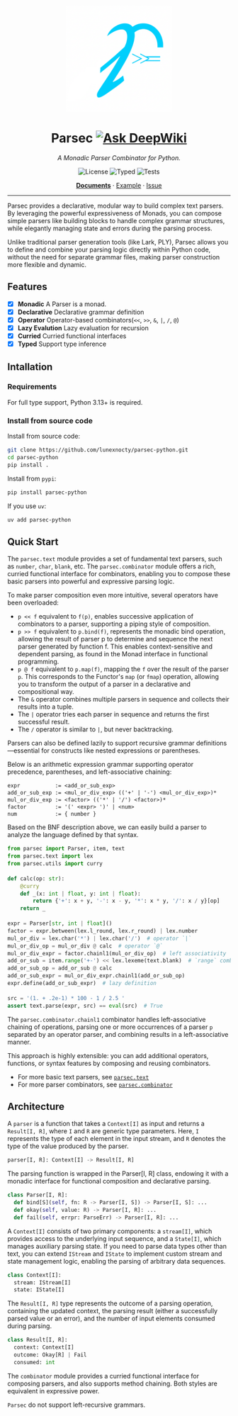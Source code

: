 <p align="center">
<img src="assets/logo_v1.png" width="240" height="240"/>
</p>
<h1 align="center">
Parsec <a href="https://deepwiki.com/lunexnocty/parsec-python"><img src="https://deepwiki.com/badge.svg" alt="Ask DeepWiki"></a></h1>
<p  align="center">
  <em>A Monadic Parser Combinator for Python.</em>
</p>
<p align="center">
    <img src="https://img.shields.io/github/license/lunexnocty/parsec-python.svg?style=flat-square" alt="License"/>
    <img src="https://github.com/lunexnocty/parsec-python/actions/workflows/typecheck.yml/badge.svg" alt="Typed"/>
    <img src="https://github.com/lunexnocty/parsec-python/actions/workflows/unittest.yml/badge.svg" alt="Tests"/>
</p>
<p align="center">
  <a href="https://deepwiki.com/lunexnocty/parsec-python"><strong>Documents</strong></a>
  ·
  <a href="https://github.com/lunexnocty/parsec-python/tree/main/examples">Example</a>
  ·
  <a href="https://github.com/lunexnocty/parsec-python/issues">Issue</a>
</p>

---
Parsec provides a declarative, modular way to build complex text parsers. By leveraging the powerful expressiveness of Monads, you can compose simple parsers like building blocks to handle complex grammar structures, while elegantly managing state and errors during the parsing process.

Unlike traditional parser generation tools (like Lark, PLY), Parsec allows you to define and combine your parsing logic directly within Python code, without the need for separate grammar files, making parser construction more flexible and dynamic.

## Features

* [X] **Monadic** A Parser is a monad.
* [X] **Declarative** Declarative grammar definition
* [X] **Operator**  Operator-based combinators(`<<`, `>>`, `&`, `|`, `/`, `@`)
* [X] **Lazy Evalution** Lazy evaluation for recursion
* [X] **Curried** Curried functional interfaces
* [X] **Typed** Support type inference

## Intallation
### Requirements
For full type support, Python 3.13+ is required.
### Install from source code
Install from source code:
```bash
git clone https://github.com/lunexnocty/parsec-python.git
cd parsec-python
pip install .
```

Install from `pypi`:
```bash
pip install parsec-python
```

If you use `uv`:
```bash
uv add parsec-python
```

## Quick Start

The `parsec.text` module provides a set of fundamental text parsers, such as `number`, `char`, `blank`, etc. The `parsec.combinator` module offers a rich, curried functional interface for combinators, enabling you to compose these basic parsers into powerful and expressive parsing logic.

To make parser composition even more intuitive, several operators have been overloaded:

- `p << f` equivalent to `f(p)`, enables successive application of combinators to a parser, supporting a piping style of composition.
- `p >> f` equivalent to `p.bind(f)`, represents the monadic bind operation, allowing the result of parser p to determine and sequence the next parser generated by function f. This enables context-sensitive and dependent parsing, as found in the Monad interface in functional programming.
- `p @ f` equivalent to `p.map(f)`, mapping the `f` over the result of the parser `p`. This corresponds to the Functor's `map` (or `fmap`) operation, allowing you to transform the output of a parser in a declarative and compositional way.
- The `&` operator combines multiple parsers in sequence and collects their results into a tuple.
- The `|` operator tries each parser in sequence and returns the first successful result.
- The `/` operator is similar to `|`, but never backtracking.

Parsers can also be defined lazily to support recursive grammar definitions—essential for constructs like nested expressions or parentheses.

Below is an arithmetic expression grammar supporting operator precedence, parentheses, and left-associative chaining:

```ebnf
expr           := <add_or_sub_exp>
add_or_sub_exp := <mul_or_div_exp> (('+' | '-') <mul_or_div_exp>)*
mul_or_div_exp := <factor> (('*' | '/') <factor>)*
factor         := '(' <expr> ')' | <num>
num            := { number }
```

Based on the BNF description above, we can easily build a parser to analyze the language defined by that syntax.

```python
from parsec import Parser, item, text
from parsec.text import lex
from parsec.utils import curry

def calc(op: str):
    @curry
    def _(x: int | float, y: int | float):
        return {'+': x + y, '-': x - y, '*': x * y, '/': x / y}[op]
    return _

expr = Parser[str, int | float]()
factor = expr.between(lex.l_round, lex.r_round) | lex.number
mul_or_div = lex.char('*') | lex.char('/')  # operator `|`
mul_or_div_op = mul_or_div @ calc  # operator `@`
mul_or_div_expr = factor.chainl1(mul_or_div_op)  # left associativity
add_or_sub = item.range('+-') << lex.lexeme(text.blank)  # `range` combinator
add_or_sub_op = add_or_sub @ calc
add_or_sub_expr = mul_or_div_expr.chainl1(add_or_sub_op)
expr.define(add_or_sub_expr)  # lazy definition

src = '(1. + .2e-1) * 100 - 1 / 2.5 '
assert text.parse(expr, src) == eval(src)  # True
```

The `parsec.combinator.chainl1` combinator handles left-associative chaining of operations, parsing one or more occurrences of a parser `p` separated by an operator parser, and combining results in a left-associative manner.

This approach is highly extensible: you can add additional operators, functions, or syntax features by composing and reusing combinators.

- For more basic text parsers, see [`parsec.text`](./parsec/text.py)
- For more parser combinators, see [`parsec.combinator`](./parsec/combinator.py)

## Architecture
A `parser` is a function that takes a `Context[I]` as input and returns a `Result[I, R]`, where `I` and `R` are generic type parameters. Here, `I` represents the type of each element in the input stream, and `R` denotes the type of the value produced by the parser.
```python
parser[I, R]: Context[I] -> Result[I, R]
```

The parsing function is wrapped in the Parser[I, R] class, endowing it with a monadic interface for functional composition and declarative parsing.
```python
class Parser[I, R]:
  def bind[S](self, fn: R -> Parser[I, S]) -> Parser[I, S]: ...
  def okay(self, value: R) -> Parser[I, R]: ...
  def fail(self, errpr: ParseErr) -> Parser[I, R]: ...
```

A `Context[I]` consists of two primary components: a `stream[I]`, which provides access to the underlying input sequence, and a `State[I]`, which manages auxiliary parsing state. If you need to parse data types other than text, you can extend `IStream` and `IState` to implement custom stream and state management logic, enabling the parsing of arbitrary data sequences.

```python
class Context[I]:
  stream: IStream[I]
  state: IState[I]
```

The `Result[I, R]` type represents the outcome of a parsing operation, containing the updated context, the parsing result (either a successfully parsed value or an error), and the number of input elements consumed during parsing.

```python
class Result[I, R]:
  context: Context[I]
  outcome: Okay[R] | Fail
  consumed: int
```

The `combinator` module provides a curried functional interface for composing parsers, and also supports method chaining. Both styles are equivalent in expressive power.

`Parsec` do not support left-recursive grammars.